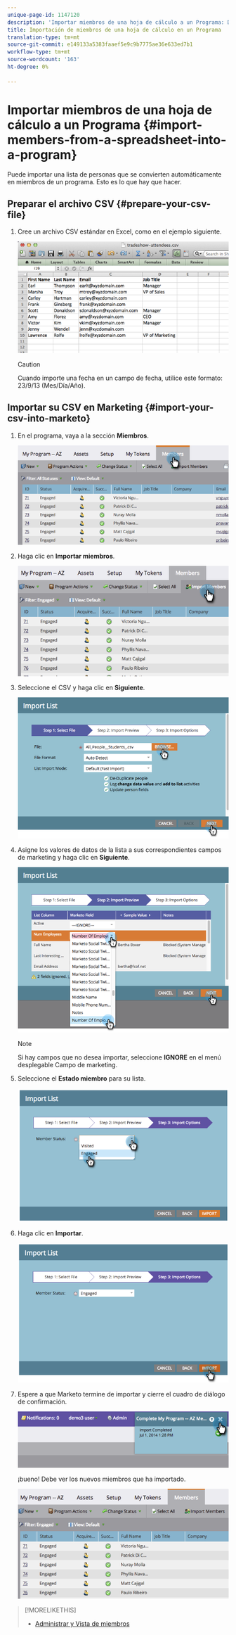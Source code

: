 ```yaml
---
unique-page-id: 1147120
description: 'Importar miembros de una hoja de cálculo a un Programa: Documentos de marketing: documentación del producto'
title: Importación de miembros de una hoja de cálculo en un Programa
translation-type: tm+mt
source-git-commit: e149133a5383faaef5e9c9b7775ae36e633ed7b1
workflow-type: tm+mt
source-wordcount: '163'
ht-degree: 0%

---
```



# Importar miembros de una hoja de cálculo a un Programa {#import-members-from-a-spreadsheet-into-a-program}

Puede importar una lista de personas que se convierten automáticamente en miembros de un programa. Esto es lo que hay que hacer.

## Preparar el archivo CSV {#prepare-your-csv-file}

1. Cree un archivo CSV estándar en Excel, como en el ejemplo siguiente.

   ![](assets/image2014-9-18-14-3a33-3a4.png)

   >[!CAUTION]
   >
   >Cuando importe una fecha en un campo de fecha, utilice este formato: 23/9/13 (Mes/Día/Año).

## Importar su CSV en Marketing {#import-your-csv-into-marketo}

1. En el programa, vaya a la sección **Miembros**.

   ![](assets/image2014-9-18-15-3a3-3a57.png)

1. Haga clic en **Importar miembros**.

   ![](assets/image2014-9-18-15-3a38-3a14.png)

1. Seleccione el CSV y haga clic en **Siguiente**.

   ![](assets/importlist1.png)

1. Asigne los valores de datos de la lista a sus correspondientes campos de marketing y haga clic en **Siguiente**.

   ![](assets/importlist12.png)

   >[!NOTE]
   >
   >Si hay campos que no desea importar, seleccione **IGNORE** en el menú desplegable Campo de marketing.

1. Seleccione el **Estado miembro** para su lista.

   ![](assets/image2014-9-18-15-3a41-3a32.png)

1. Haga clic en **Importar**.

   ![](assets/image2014-9-18-15-3a44-3a19.png)

1. Espere a que Marketo termine de importar y cierre el cuadro de diálogo de confirmación.

   ![](assets/image2014-9-18-15-3a44-3a37.png)

   ¡bueno! Debe ver los nuevos miembros que ha importado.

   ![](assets/image2014-9-18-15-3a45-3a16.png)

>[!MORELIKETHIS]
>
>* [Administrar y Vista de miembros](manage-and-view-members.md)

>



